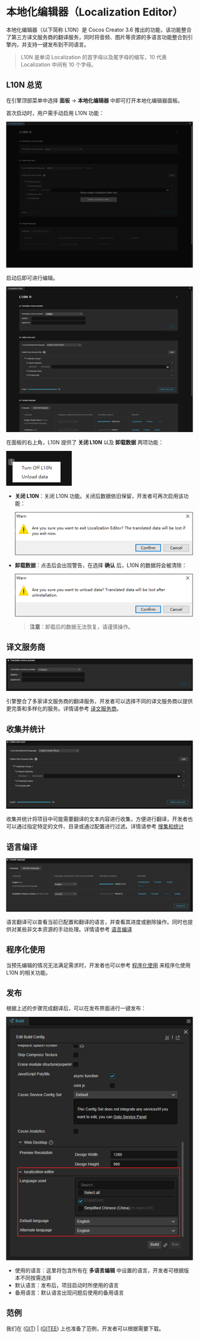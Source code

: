# 本地化编辑器（Localization Editor）

本地化编辑器（以下简称 L10N）是 Cocos Creator 3.6 推出的功能，该功能整合了第三方译文服务商的翻译服务，同时将音频、图片等资源的多语言功能整合到引擎内，并支持一键发布到不同语言。

> L10N 是单词 Localization 的首字母以及尾字母的缩写，10 代表 Localization 中间有 10 个字母。

## L10N 总览

在引擎顶部菜单中选择 **面板** -> **本地化编辑器** 中即可打开本地化编辑器面板。 <br>

首次启动时，用户需手动启用 L10N 功能：

![enable](overview/enable.png)

启动后即可进行编辑。

![overview](overview/overview.png)

在面板的右上角，L10N 提供了 **关闭 L10N** 以及 **卸载数据** 两项功能：

![menu](overview/menu.png)

- **关闭 L10N**：关闭 L10N 功能。关闭后数据依旧保留，开发者可再次启用该功能：

    ![alert](overview/close-alert.png)

- **卸载数据**：点击后会出现警告，在选择 **确认** 后，L10N 的数据将会被清除：

    ![alert](overview/uninstal-alert.png)

    > **注意**：卸载后的数据无法恢复，请谨慎操作。

## 译文服务商

![overview](translation-service/overview.png)

引擎整合了多家译文服务商的翻译服务，开发者可以选择不同的译文服务商以提供更完善和多样化的服务。详情请参考 [译文服务商](tranlation-service.md)。

## 收集并统计

![ovefview](collect/overview.png)

收集并统计将项目中可能需要翻译的文本内容进行收集，方便进行翻译，开发者也可以通过指定特定的文件、目录或通过配置进行过滤。详情请参考 [搜集和统计](collect-and-count.md)

## 语言编译

![overview](compile/overview.png)

语言翻译可以查看当前已配置和翻译的语言，并查看其进度或删除操作。同时也提供对某些非文本资源的手动处理。详情请参考 [语言编译](complie-language.md)

## 程序化使用

当预先编辑的情况无法满足需求时，开发者也可以参考 [程序化使用](script-using.md) 来程序化使用 L10N 的相关功能。

## 发布

根据上述的步骤完成翻译后，可以在发布界面进行一键发布：

![publish](overview/publish.png)

- 使用的语言：这里将包含所有在 **多语言编辑** 中设置的语言，开发者可根据版本不同按需选择
- 默认语言：发布后，项目启动时所使用的语言
- 备用语言：默认语言出现问题后使用的备用语言

## 范例

我们在 ([GIT](github.com)) | ([GITEE](gitee.com)) 上也准备了范例，开发者可以根据需要下载。
